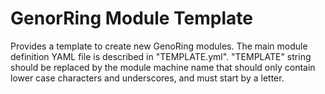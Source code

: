 GenorRing Module Template
=========================

Provides a template to create new GenoRing modules.
The main module definition YAML file is described in "TEMPLATE.yml".
"TEMPLATE" string should be replaced by the module machine name that should only
contain lower case characters and underscores, and must start by a letter.
